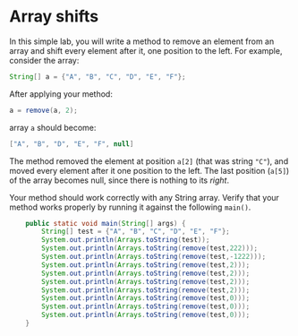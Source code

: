 # Array shifts

In this simple lab, you will write a method to remove an element from an array and shift every element after it, one position to the left. For example, consider the array:

``` java
String[] a = {"A", "B", "C", "D", "E", "F"};
```

After applying your method:

```java
a = remove(a, 2);
```

array `a` should become:

```java
["A", "B", "D", "E", "F", null]
```

The method removed the element at position `a[2]` (that was string `"C"`), and moved every element after it one position to the left. The last position (`a[5]`) of the array becomes null, since there is nothing to its *right*.

Your method should work correctly with any String array. Verify that your method works properly by running it against the following `main()`.

```java
    public static void main(String[] args) {
        String[] test = {"A", "B", "C", "D", "E", "F"};
        System.out.println(Arrays.toString(test));
        System.out.println(Arrays.toString(remove(test,222)));
        System.out.println(Arrays.toString(remove(test,-1222)));
        System.out.println(Arrays.toString(remove(test,2)));
        System.out.println(Arrays.toString(remove(test,2)));
        System.out.println(Arrays.toString(remove(test,2)));
        System.out.println(Arrays.toString(remove(test,2)));
        System.out.println(Arrays.toString(remove(test,0)));        
        System.out.println(Arrays.toString(remove(test,0)));
        System.out.println(Arrays.toString(remove(test,0)));
    }
```